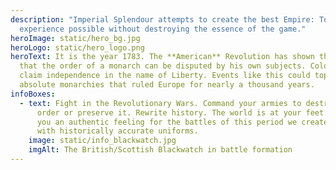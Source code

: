 ```yaml
---
description: "Imperial Splendour attempts to create the best Empire: Total War
  experience possible without destroying the essence of the game."
heroImage: static/hero_bg.jpg
heroLogo: static/hero_logo.png
heroText: It is the year 1783. The **American** Revolution has shown the world
  that the order of a monarch can be disputed by his own subjects. Colonies can
  claim independence in the name of Liberty. Events like this could topple the
  absolute monarchies that ruled Europe for nearly a thousand years.
infoBoxes:
  - text: Fight in the Revolutionary Wars. Command your armies to destroy the old
      order or preserve it. Rewrite history. The world is at your feet. To give
      you an authentic feeling for the battles of this period we created armies
      with historically accurate uniforms.
    image: static/info_blackwatch.jpg
    imgAlt: The British/Scottish Blackwatch in battle formation
---
```

